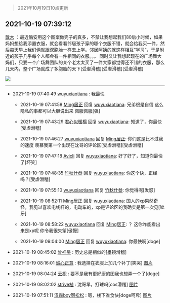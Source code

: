 > 2021年10月19日10点更新
<link rel="stylesheet" href="https://cdn.jsdelivr.net/gh/taotie6/sampleJSON@main/css/photo_show.css">
<meta name="referrer" content="no-referrer" />


 ## 2021-10-19 07:39:12 

 [㪚木](https://www.coolapk.com/feed/30785856?shareKey=NDNiYzE1MjgxNzhiNjE2ZTBjY2U~) ：最近酷安用这个图案做壳子的真多，不禁让我想起我们80后小时候，如果妈妈想给我添置衣服，就会看看邻居孩子穿的哪个衣服不错，就会给我买一件，然后每天早上我们俩就跟双胞胎一样去上学。邻居阿姨的就这样相互“学习”，于是附近的孩子几乎每个人都会有一件相同的衣服。。。<!--break-->
同时又让我想起现在的广场舞大妈们，只要一个广场舞团队的某个老太太买了一件大家都觉得还不错的衣服，那么几天内，整个广场就成了多胞胎的天下[受虐滑稽][受虐滑稽][受虐滑稽] 

<div class="album">
<img class="img-item" src="http://image.coolapk.com/feed/2020/0606/14/1081091_39c516f3_5623_1393@320x180.gif" />
</div>

 ------- 

- 2021-10-19 07:40:49 [wuyuxiaotiana](uid=686790) : 我最快 

    - 2021-10-19 07:41:58 [Ming居正](uid=3232346) 回复 [wuyuxiaotiana](uid=686790): 兄弟很是自信 这么隐私的事都可以大胆说出来 佩服佩服[强] 

    - 2021-10-19 07:43:29 [君心似暖楊](uid=3303409) 回复 [wuyuxiaotiana](uid=686790): 知道了，你最快[受虐滑稽] 

    - 2021-10-19 07:46:27 [wuyuxiaotiana](uid=686790) 回复 [Ming居正](uid=3232346): 你们这是比不过我的速度 羡慕我第一个出现在沈哥的评论区[受虐滑稽][受虐滑稽] 

    - 2021-10-19 07:47:18 [Avicli](uid=622333) 回复 [wuyuxiaotiana](uid=686790): 好了好了，知道你最快了[坏笑] 

    - 2021-10-19 07:48:35 [竹秋什叁](uid=2319428) 回复 [wuyuxiaotiana](uid=686790): 你这个快，正经吗？[受虐滑稽] 

    - 2021-10-19 07:55:10 [wuyuxiaotiana](uid=686790) 回复 [竹秋什叁](uid=2319428): 你觉得呢[发怒] 

    - 2021-10-19 08:52:11 [Ming居正](uid=3232346) 回复 [wuyuxiaotiana](uid=686790): 国人的xp果然奇怪，我见过喜欢电线杆的，电动车的，xp是评论区的我确实是第一次见[呲牙] 

    - 2021-10-19 08:58:22 [wuyuxiaotiana](uid=686790) 回复 [Ming居正](uid=3232346): ？ 这你咋能看出来是xp呢  你令我很失望[傲慢] 

    - 2021-10-19 09:04:00 [Ming居正](uid=3232346) 回复 [wuyuxiaotiana](uid=686790): 你最快啊[doge] 

- 2021-10-19 08:45:02 [曾祥昊](uid=6695078) : 历史总是相似的[墨镜滑稽] 

- 2021-10-19 08:16:01 [诚心正意](uid=702743) : 我选择在衣服上加几个补丁[笑哭] [图片](http://image.coolapk.com/feed/2021/1013/00/702743_ffaf53e6_5400_5463@419x771.jpeg)

- 2021-10-19 08:04:24 [云枳](uid=4374824) : 要不是我有更好康的图我也想弄一个了[doge] 

- 2021-10-19 08:02:02 [strive植](uid=1468928) : 沈哥早，打球吗[cos滑稽] [图片](http://image.coolapk.com/feed/2021/1019/08/1468928_84522012_1707_4854@2495x3322.jpeg)

- 2021-10-19 07:51:11 [汉森boy啊松松](uid=8748034) : 嗯，楼下雀食快[doge呵斥] [图片](http://image.coolapk.com/feed/2021/1019/07/8748034_c80ca6e1_1070_2641@1080x1571.jpeg)


